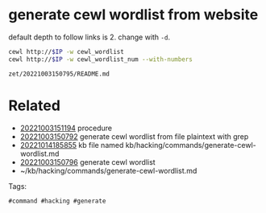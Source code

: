 # generate cewl wordlist from website
default depth to follow links is 2. change with `-d`.
```bash
cewl http://$IP -w cewl_wordlist
cewl http://$IP -w cewl_wordlist_num --with-numbers
```

` zet/20221003150795/README.md `

# Related

- [20221003151194](/zet/20221003151194/README.md) procedure
- [20221003150792](/zet/20221003150792/README.md) generate cewl wordlist from file plaintext with grep
- [20221014185855](/zet/20221014185855/README.md) kb file named kb/hacking/commands/generate-cewl-wordlist.md
- [20221003150796](/zet/20221003150796/README.md) generate cewl wordlist
- ~/kb/hacking/commands/generate-cewl-wordlist.md

Tags:

    #command #hacking #generate 
